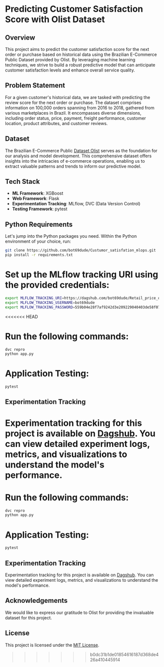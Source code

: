 # Predicting Customer Satisfaction Score with Olist Dataset

## Overview
This project aims to predict the customer satisfaction score for the next order or purchase based on historical data using the Brazilian E-Commerce Public Dataset provided by Olist. By leveraging machine learning techniques, we strive to build a robust predictive model that can anticipate customer satisfaction levels and enhance overall service quality.

## Problem Statement
For a given customer's historical data, we are tasked with predicting the review score for the next order or purchase. The dataset comprises information on 100,000 orders spanning from 2016 to 2018, gathered from various marketplaces in Brazil. It encompasses diverse dimensions, including order status, price, payment, freight performance, customer location, product attributes, and customer reviews.

## Dataset
The Brazilian E-Commerce Public [Dataset Olist](https://www.kaggle.com/datasets/olistbr/brazilian-ecommerce) serves as the foundation for our analysis and model development. This comprehensive dataset offers insights into the intricacies of e-commerce operations, enabling us to extract valuable patterns and trends to inform our predictive model.

## Tech Stack
- **ML Framework**: XGBoost
- **Web Framework**: Flask
- **Experimentation Tracking**: MLflow, DVC (Data Version Control)
- **Testing Framework**: pytest
## Python Requirements
Let's jump into the Python packages you need. Within the Python environment of your choice, run:

```bash
git clone https://github.com/bot69dude/Custumor_satisfation_mlops.git
pip install -r requirements.txt
```

# Set up the MLflow tracking URI using the provided credentials:
```bash
export MLFLOW_TRACKING_URI=https://dagshub.com/bot69dude/Retail_price_optimization.mlflow
export MLFLOW_TRACKING_USERNAME=bot69dude
export MLFLOW_TRACKING_PASSWORD=559b04e28f7af9242d3e209229040403de58f073
```
<<<<<<< HEAD

# Run the following commands:
```bash
dvc repro
python app.py
```
# Application Testing:
```bash
pytest
```
## Experimentation Tracking
Experimentation tracking for this project is available on [Dagshub](https://dagshub.com/bot69dude/Custumor_satisfation_mlops.mlflow). You can view detailed experiment logs, metrics, and visualizations to understand the model's performance.
=======

# Run the following commands:
```bash
dvc repro
python app.py
```
# Application Testing:
```bash
pytest
```
## Experimentation Tracking
Experimentation tracking for this project is available on [Dagshub](https://dagshub.com/bot69dude/Custumor_satisfation_mlops.mlflow). You can view detailed experiment logs, metrics, and visualizations to understand the model's performance.


## Acknowledgements
We would like to express our gratitude to Olist for providing the invaluable dataset for this project.

## License
This project is licensed under the [MIT License](link-to-license).
>>>>>>> b0dc31b1de01854616187d368de426a410445914

